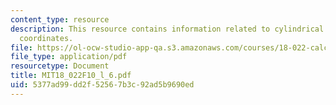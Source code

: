 ```yaml
---
content_type: resource
description: This resource contains information related to cylindrical and spherical
  coordinates.
file: https://ol-ocw-studio-app-qa.s3.amazonaws.com/courses/18-022-calculus-of-several-variables-fall-2010/5377ad99dd2f52567b3c92ad5b9690ed_MIT18_022F10_l_6.pdf
file_type: application/pdf
resourcetype: Document
title: MIT18_022F10_l_6.pdf
uid: 5377ad99-dd2f-5256-7b3c-92ad5b9690ed
---
```

